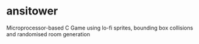 # ansitower
Microprocessor-based C Game using lo-fi sprites, bounding box collisions and randomised room generation
